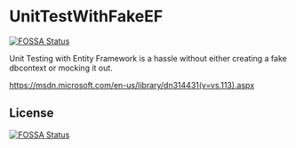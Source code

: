 # UnitTestWithFakeEF
[![FOSSA Status](https://app.fossa.io/api/projects/git%2Bgithub.com%2Fminoseah629%2FUnitTestWithFakeEF.svg?type=shield)](https://app.fossa.io/projects/git%2Bgithub.com%2Fminoseah629%2FUnitTestWithFakeEF?ref=badge_shield)

Unit Testing with Entity Framework is a hassle without either creating a fake dbcontext or mocking it out. 

https://msdn.microsoft.com/en-us/library/dn314431(v=vs.113).aspx


## License
[![FOSSA Status](https://app.fossa.io/api/projects/git%2Bgithub.com%2Fminoseah629%2FUnitTestWithFakeEF.svg?type=large)](https://app.fossa.io/projects/git%2Bgithub.com%2Fminoseah629%2FUnitTestWithFakeEF?ref=badge_large)